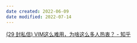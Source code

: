 ```yaml
---
date created: 2022-06-09
date modified: 2022-07-14
---
```


[(29 封私信) VIM这么难用，为啥这么多人热衷？ - 知乎](cubox://card?id=ff80808181224aa001812341839b27a3)
